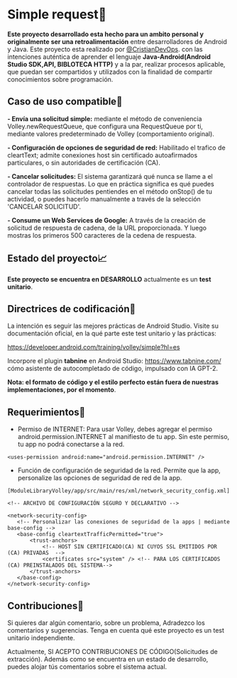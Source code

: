 # Simple request🧠

**Este proyecto desarrollado esta hecho para un ambito personal y originalmente ser una retroalimentación** entre desarrolladores de Android y Java. Este proyecto esta realizado por [@CristianDevOps](https://www.facebook.com/cristian.va.5688/). con las intenciones auténtica de aprender el lenguaje **Java-Android(Android Studio SDK,API, BIBLOTECA HTTP)** y a la par, realizar procesos aplicable, que puedan ser compartidos y utilizados con la finalidad de compartir conocimientos sobre programación.


## Caso de uso compatible🤖

**- Envía una solicitud simple:** mediante el método de conveniencia Volley.newRequestQueue, que configura una RequestQueue por ti, mediante valores predeterminado de Volley (comportamiento original).

**- Configuración de opciones de seguridad de red:** Habilitado el trafico de cleartText; admite conexiones host sin certificado autoafirmados particulares, o sin autoridades de certificación (CA).

**- Cancelar solicitudes:** El sistema garantizará qué nunca se llame a el controlador de respuestas. Lo que en práctica significa es qué puedes cancelar todas las solicitudes pentiendes en el método onStop() de tu actividad, o puedes hacerlo manualmente a través de la selección 'CANCELAR  SOLICITUD'. 

**- Consume un Web Services de Google:** A través de la creación de solicitud de respuesta de cadena, de la URL proporcionada. Y luego mostras los primeros 500 caracteres de la cedena de respuesta.


## Estado del proyecto📈

**Este proyecto se encuentra en DESARROLLO** actualmente es un **test unitario**.


## Directrices de codificación🔨

La intención es seguir las mejores prácticas de Android Studio. Visite su 
documentación oficial, en la qué parte este test unitario y las prácticas:

https://developer.android.com/training/volley/simple?hl=es

Incorpore el plugin **tabnine** en Android Studio: https://www.tabnine.com/ cómo asistente de autocompletado de código, impulsado con IA GPT-2. 

**Nota: el formato de código y el estilo perfecto están fuera de nuestras implementaciones, por el momento**.


## Requerimientos🚧

 - Permiso de INTERNET: Para usar Volley, debes agregar el permiso
   android.permission.INTERNET al manifiesto de tu app. Sin este
   permiso, tu app no podrá conectarse a la red.
 ```
 <uses-permission android:name="android.permission.INTERNET" />
 ```
 
 - Función de configuración de seguridad de la red. Permite que la app,
   personalize las opciones de seguridad de red de la app.
   
 ```
 [ModuleLibraryVolley/app/src/main/res/xml/network_security_config.xml]
 
<!-- ARCHIVO DE CONFIGURACIÓN SEGURO Y DECLARATIVO -->

<network-security-config>
    <!-- Personalizar las conexiones de seguridad de la apps | mediante base-config -->
    <base-config cleartextTrafficPermitted="true">
        <trust-anchors>
            <!-- HOST SIN CERTIFICADO(CA) NI CUYOS SSL EMITIDOS POR (CA) PRIVADAS  -->
            <certificates src="system" /> <!-- PARA LOS CERTIFICADOS (CA) PREINSTALADOS DEL SISTEMA-->
        </trust-anchors>
    </base-config>
</network-security-config>
  ```


## Contribuciones👥

Si quieres dar algún comentario, sobre un problema, Adradezco los comentarios y sugerencias. Tenga en cuenta qué este proyecto es un test unitario independiente.
 
Actualmente, SI ACEPTO CONTRIBUCIONES DE CÓDIGO(Solicitudes de extracción). Además como se encuentra en un estado de desarrollo, puedes alojar tús comentarios sobre el sistema actual.
